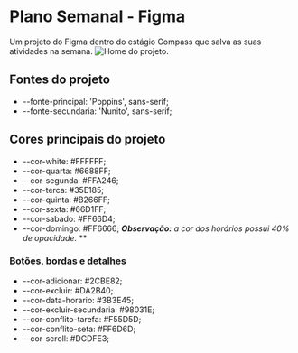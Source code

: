 # Plano Semanal - Figma
Um projeto do Figma dentro do estágio Compass que salva as suas atividades na semana.
![Home do projeto.](https://user-images.githubusercontent.com/100351576/192785614-e6c64890-60b5-40a4-8956-6c305ea2d16c.png)

## Fontes do projeto
- --fonte-principal:  'Poppins', sans-serif;
- --fonte-secundaria: 'Nunito', sans-serif;


## Cores principais do projeto
- --cor-white: #FFFFFF;
- --cor-quarta: #6688FF;
- --cor-segunda: #FFA246;
- --cor-terca: #35E185;
- --cor-quinta: #B266FF;
- --cor-sexta: #66D1FF;
- --cor-sabado: #FF66D4;
- --cor-domingo: #FF6666;
***Observação:** a cor dos horários possui 40% de opacidade.*
**
### Botões, bordas e detalhes
- --cor-adicionar: #2CBE82;
- --cor-excluir: #DA2B40;
- --cor-data-horario: #3B3E45;
- --cor-excluir-secundaria: #98031E;
- --cor-conflito-tarefa: #F55D5D;
- --cor-conflito-seta: #FF6D6D;
- --cor-scroll: #DCDFE3;



